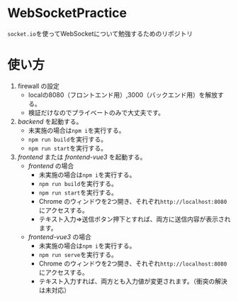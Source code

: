 # WebSocketPractice
`socket.io`を使ってWebSocketについて勉強するためのリポジトリ

# 使い方
1. firewall の設定
   - localの8080（フロントエンド用）,3000（バックエンド用）を解放する。
   - 検証だけなのでプライベートのみで大丈夫です。
2. _backend_ を起動する。
   - 未実施の場合は`npm i`を実行する。
   - `npm run build`を実行する。
   - `npm run start`を実行する。
3. _frontend_ または _frontend-vue3_ を起動する。
   - _frontend_ の場合
      - 未実施の場合は`npm i`を実行する。 
      - `npm run build`を実行する。
      - `npm run start`を実行する。
      - Chrome のウィンドウを2つ開き、それぞれ`http://localhost:8080`にアクセスする。
      - テキスト入力⇒送信ボタン押下とすれば、両方に送信内容が表示されます。
   - _frontend-vue3_ の場合
      - 未実施の場合は`npm i`を実行する。 
      - `npm run serve`を実行する。
      - Chrome のウィンドウを2つ開き、それぞれ`http://localhost:8080`にアクセスする。
      - テキスト入力すれば、両方とも入力値が変更されます。（衝突の解決は未対応）
